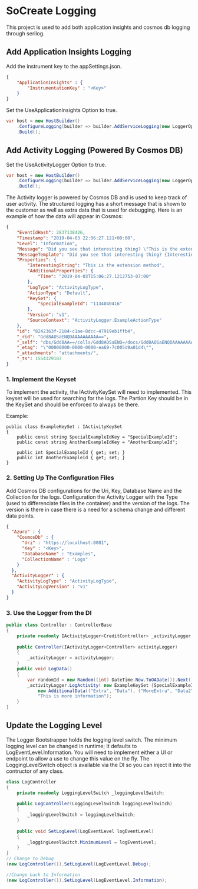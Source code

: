 # SoCreate Logging

This project is used to add both application insights and cosmos db logging through serilog.

## Add Application Insights Logging
Add the instrument key to the appSettings.json.
```json
{
    "ApplicationInsights" : {
        "InstrumentationKey" : "<Key>"
    }
}
```
Set the UseApplicationInsights Option to true.
```c#
var host = new HostBuilder()
    .ConfigureLogging(builder => builder.AddServiceLogging(new LoggerOptions {UseApplicationInsights = true})
    .Build();

```


## Add Activity Logging (Powered By Cosmos DB)
Set the UseActivityLogger Option to true.
```c#
var host = new HostBuilder()
    .ConfigureLogging(builder => builder.AddServiceLogging(new LoggerOptions {UseActivityLogger = true})
    .Build();

```
The Activity logger is powered by Cosmos DB and is used to keep track of user activity. The structured logging has a 
short message that is shown to the customer as well as extra data that is used for debugging. Here is an example of how
the data will appear in Cosmos:
```json
{
    "EventIdHash": 2837138426,
    "Timestamp": "2019-04-03 22:06:27.121+00:00",
    "Level": "Information",
    "Message": "Did you see that interesting thing? \"This is the extension method\"",
    "MessageTemplate": "Did you see that interesting thing? {InterestingString}",
    "Properties": {
        "InterestingString": "This is the extension method",
        "AdditionalProperties": {
            "Time": "2019-04-03T15:06:27.1212753-07:00"
        },
        "LogType": "ActivityLogType",
        "ActionType": "Default",
        "KeySet": {
            "SpecialExampleId": "1134040416"
        },
        "Version": "v1",
        "SourceContext": "ActivityLogger.ExampleActionType"
    },
    "id": "8242363f-2184-c1ae-8dcc-47919eb1ffb4",
    "_rid": "Gdd8AOSaENQDAAAAAAAAAA==",
    "_self": "dbs/Gdd8AA==/colls/Gdd8AOSaENQ=/docs/Gdd8AOSaENQDAAAAAAAAAA==/",
    "_etag": "\"00000000-0000-0000-ea69-7c005d9a01d4\"",
    "_attachments": "attachments/",
    "_ts": 1554329187
}
```

### 1. Implement the Keyset
To implement the activity, the IActivityKeySet will need to implemented. This keyset will be used for searching for the logs.
The Partion Key should be in the KeySet and should be enforced to always be there.

Example:
```
public class ExampleKeySet : IActivityKeySet
{
    public const string SpecialExampleIdKey = "SpecialExampleId";
    public const string AnotherExampleIdKey = "AnotherExampleId";

    public int SpecialExampleId { get; set; }
    public int AnotherExampleId { get; set; }
}
```

### 2. Setting Up The Configuration Files
Add Cosmos DB configurations for the Uri, Key, Database Name and the Collection for the logs.
Configuration the Activity Logger with the Type (used to differenciate files in the container) and the version of the 
logs. The version is there in case there is a need for a schema change and different data points.

```json
{
  "Azure" : {
    "CosmosDb" : {
      "Uri" : "https://localhost:8081",
      "Key" : "<Key>",
      "DatabaseName" : "Examples",
      "CollectionName" : "Logs"
    }
  },
  "ActivityLogger" : {
    "ActivityLogType" : "ActivityLogType",
    "ActivityLogVersion" : "v1"
  }
}
```


### 3. Use the Logger from the DI
```c#
public class Controller : ControllerBase
{
    private readonly IActivityLogger<CreditController> _activityLogger;
    
    public Controller(IActivityLogger<Controller> activityLogger)
    {
        _activityLogger = activityLogger;
    }
    public void LogData()
    {
        var randomId = new Random((int) DateTime.Now.ToOADate()).Next();
        _activityLogger.LogActivity( new ExampleKeySet {SpecialExampleId = randomId}, ExampleActionType.Default,
            new AdditionalData(("Extra", "Data"), ("MoreExtra", "Data2")), "Logging Activity with Message: {Structure}",
            "This is more information");
    }
}

```


## Update the Logging Level

The Logger Bootstrapper holds the logging level switch. The minimum logging level can be changed in runtime; It defaults to LogEventLevel.Information.
You will need to implement either a UI or endpoint to allow a use to change this value on the fly. The LoggingLevelSwitch object is available via the DI 
so you can inject it into the contructor of any class.

```c#
class LogController
{
	private readonly LoggingLevelSwitch _loggingLevelSwitch;
	
	public LogController(LoggingLevelSwitch loggingLevelSwitch)
	{
		_loggingLevelSwitch = loggingLevelSwitch;
	}
	
	public void SetLogLevel(LogEventLevel logEventLevel)
	{
		_loggingLevelSwitch.MinimumLevel = logEventLevel;	
	}
}
// Change to Debug
(new LogController()).SetLogLevel(LogEventLevel.Debug);

//Change back to Information
(new LogController()).SetLogLevel(LogEventLevel.Information);
```